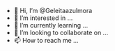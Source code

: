 - 👋 Hi, I’m @Geleitaazulmora
- 👀 I’m interested in ...
- 🌱 I’m currently learning ...
- 💞️ I’m looking to collaborate on ...
- 📫 How to reach me ...

<!---
Geleitaazulmora/Geleitaazulmora is a ✨ special ✨ repository because its `README.md` (this file) appears on your GitHub profile.
You can click the Preview link to take a look at your changes.
--->
